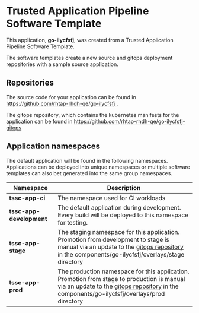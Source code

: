# Trusted Application Pipeline Software Template

This application, **go-ilycfsfj**, was created from a Trusted Application Pipeline Software Template.

The software templates create a new source and gitops deployment repositories with a sample source application. 

## Repositories

The source code for your application can be found in [https://github.com/rhtap-rhdh-qe/go-ilycfsfj ](https://github.com/rhtap-rhdh-qe/go-ilycfsfj ).
 
The gitops repository, which contains the kubernetes manifests for the application can be found in 
[https://github.com/rhtap-rhdh-qe/go-ilycfsfj-gitops ](https://github.com/rhtap-rhdh-qe/go-ilycfsfj-gitops ) 

## Application namespaces 

The default application will be found in the following namespaces. Applications can be deployed into unique namespaces or multiple software templates can also bet generated into the same group namespaces.  

|  Namespace   |  Description   |  
| -------- | -------- |
| **tssc-app-ci** | The namespace used for CI workloads |
| **tssc-app-development** | The default application during development. Every build will be deployed to this namespace for testing. |
| **tssc-app-stage** | The staging namespace for this application. Promotion from development to stage is manual via an update to the [gitops repository](https://github.com/rhtap-rhdh-qe/go-ilycfsfj-gitops ) in the components/go-ilycfsfj/overlays/stage directory |
| **tssc-app-prod** | The production namespace for this application. Promotion from stage to production is manual via an update to the [gitops repository](https://github.com/rhtap-rhdh-qe/go-ilycfsfj-gitops ) in the components/go-ilycfsfj/overlays/prod directory |